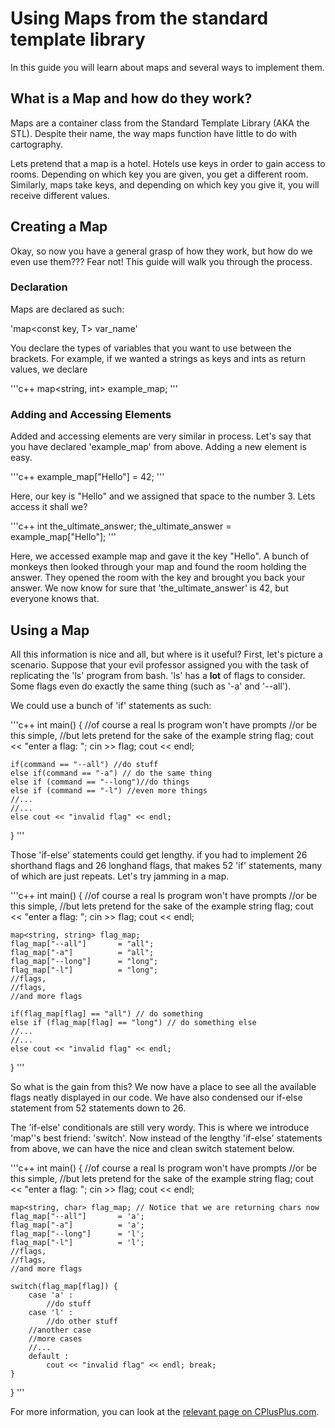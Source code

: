 # Using Maps from the standard template library

In this guide you will learn about maps and several ways to implement them.

##  What is a Map and how do they work?

Maps are a container class from the Standard Template Library (AKA the STL).
Despite their name, the way maps function have little to do with cartography.

Lets pretend that a map is a hotel.
Hotels use keys in order to gain access to rooms.
Depending on which key you are given, you get a different room.
Similarly, maps take keys, and depending on which key you give it, you will receive different values. 

## Creating a Map

Okay, so now you have a general grasp of how they work, but how do we even use them???
Fear not!
This guide will walk you through the process.

### Declaration

Maps are declared as such:

'map<const key, T> var_name'

You declare the types of variables that you want to use between the brackets.
For example, if we wanted a strings as keys and ints as return values, we declare

'''c++
map<string, int> example_map;
'''

### Adding and Accessing Elements

Added and accessing elements are very similar in process.
Let\'s say that you have declared 'example_map' from above.
Adding a new element is easy.

'''c++
example_map["Hello"] = 42;
'''

Here, our key is "Hello" and we assigned that space to the number 3.
Lets access it shall we?

'''c++
int the_ultimate_answer;
the_ultimate_answer = example_map["Hello"];
'''

Here, we accessed example map and gave it the key "Hello".
A bunch of monkeys then looked through your map and found the room holding the answer.
They opened the room with the key and brought you back your answer.
We now know for sure that 'the_ultimate_answer' is 42, but everyone knows that.

## Using a Map

All this information is nice and all, but where is it useful?
First, let\'s picture a scenario.
Suppose that your evil professor assigned you with the task of replicating the 'ls' program from bash.
'ls' has a **lot** of flags to consider.
Some flags even do exactly the same thing (such as '-a' and '--all').

We could use a bunch of 'if' statements as such:

'''c++
int main() {
	//of course a real ls program won't have prompts
	//or be this simple,
	//but lets pretend for the sake of the example
	string flag;
	cout << "enter a flag: ";
	cin >> flag;
	cout << endl;
	
	if(command == "--all") //do stuff
	else if(command == "-a") // do the same thing
	else if (command == "--long")//do things
	else if (command == "-l") //even more things
	//...
	//...
	else cout << "invalid flag" << endl;
}
'''

Those 'if-else' statements could get lengthy.
if you had to implement 26 shorthand flags and 26 longhand flags, that makes 52 'if' statements, many of which are just repeats.
Let\'s try jamming in a map.

'''c++
int main() {
	//of course a real ls program won't have prompts
	//or be this simple,
	//but lets pretend for the sake of the example
	string flag;
	cout << "enter a flag: ";
	cin >> flag;
	cout << endl;
	
	map<string, string> flag_map;
	flag_map["--all"]		= "all";
	flag_map["-a"]			= "all";
	flag_map["--long"]		= "long";
	flag_map["-l"]			= "long";
	//flags,
	//flags,
	//and more flags
	
	if(flag_map[flag] == "all") // do something
	else if (flag_map[flag] == "long") // do something else
	//...
	//...
	else cout << "invalid flag" << endl;
}
'''

So what is the gain from this?
We now have a place to see all the available flags neatly displayed in our code.
We have also condensed our if-else statement from 52 statements down to 26.

The 'if-else' conditionals are still very wordy.
This is where we introduce 'map'\'s best friend: 'switch'.
Now instead of the lengthy 'if-else' statements from above, we can have the nice and clean switch statement below.

'''c++
int main() {
	//of course a real ls program won't have prompts
	//or be this simple,
	//but lets pretend for the sake of the example
	string flag;
	cout << "enter a flag: ";
	cin >> flag;
	cout << endl;
	
	map<string, char> flag_map; // Notice that we are returning chars now
	flag_map["--all"]		= 'a';
	flag_map["-a"]			= 'a';
	flag_map["--long"]		= 'l';
	flag_map["-l"]			= 'l';
	//flags,
	//flags,
	//and more flags
	
	switch(flag_map[flag]) {
		case 'a' :
			//do stuff
		case 'l' :
			//do other stuff
		//another case
		//more cases
		//...
		default :
			cout << "invalid flag" << endl; break; 
	}
}
'''

For more information, you can look at the [relevant page on CPlusPlus.com](http://www.cplusplus.com/reference/map/map/).
